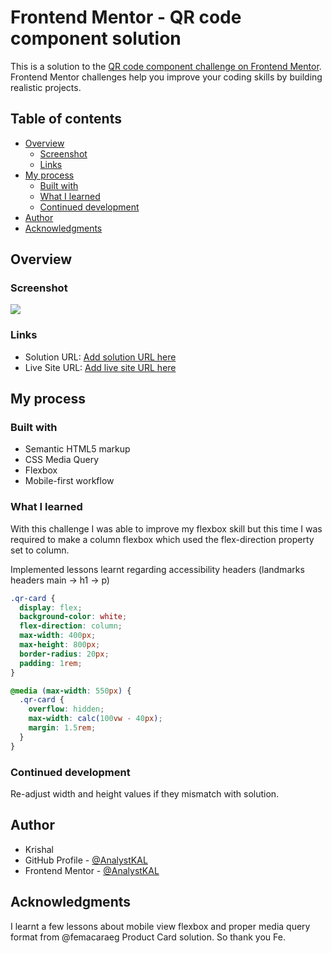 # Frontend Mentor - QR code component solution

This is a solution to the [QR code component challenge on Frontend Mentor](https://www.frontendmentor.io/challenges/qr-code-component-iux_sIO_H). Frontend Mentor challenges help you improve your coding skills by building realistic projects.

## Table of contents

- [Overview](#overview)
  - [Screenshot](#screenshot)
  - [Links](#links)
- [My process](#my-process)
  - [Built with](#built-with)
  - [What I learned](#what-i-learned)
  - [Continued development](#continued-development)
- [Author](#author)
- [Acknowledgments](#acknowledgments)

## Overview

### Screenshot

![](./screenshot.jpg)

### Links

- Solution URL: [Add solution URL here](https://your-solution-url.com)
- Live Site URL: [Add live site URL here](https://your-live-site-url.com)

## My process

### Built with

- Semantic HTML5 markup
- CSS Media Query
- Flexbox
- Mobile-first workflow

### What I learned

With this challenge I was able to improve my flexbox skill but this time I was required to make a column flexbox which used the flex-direction property set to column.

Implemented lessons learnt regarding accessibility headers (landmarks headers main -> h1 -> p)

```css
.qr-card {
  display: flex;
  background-color: white;
  flex-direction: column;
  max-width: 400px;
  max-height: 800px;
  border-radius: 20px;
  padding: 1rem;
}

@media (max-width: 550px) {
  .qr-card {
    overflow: hidden;
    max-width: calc(100vw - 40px);
    margin: 1.5rem;
  }
}
```

### Continued development

Re-adjust width and height values if they mismatch with solution.

## Author

- Krishal
- GitHub Profile - [@AnalystKAL](https://github.com/AnalystKAL)
- Frontend Mentor - [@AnalystKAL](https://www.frontendmentor.io/profile/AnalystKAL)

## Acknowledgments

I learnt a few lessons about mobile view flexbox and proper media query format from @femacaraeg Product Card solution. So thank you Fe.
